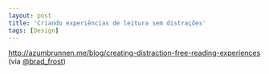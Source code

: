 ```yaml
---
layout: post
title: 'Criando experiências de leitura sem distrações'
tags: [Design]
---
```


<http://azumbrunnen.me/blog/creating-distraction-free-reading-experiences><br>
(via [@brad_frost](https://twitter.com/brad_frost/status/491220176076308480))

